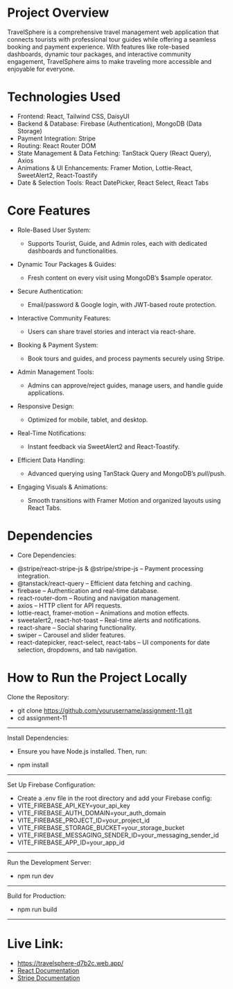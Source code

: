 # Project Overview
TravelSphere is a comprehensive travel management web application that connects tourists with professional tour guides while offering a seamless booking and payment experience. With features like role-based dashboards, dynamic tour packages, and interactive community engagement, TravelSphere aims to make traveling more accessible and enjoyable for everyone.

# Technologies Used
- Frontend: React, Tailwind CSS, DaisyUI
- Backend & Database: Firebase (Authentication), MongoDB (Data Storage)
- Payment Integration: Stripe
- Routing: React Router DOM
- State Management & Data Fetching: TanStack Query (React Query), Axios
- Animations & UI Enhancements: Framer Motion, Lottie-React, SweetAlert2, React-Toastify
- Date & Selection Tools: React DatePicker, React Select, React Tabs

# Core Features
* Role-Based User System:
  - Supports Tourist, Guide, and Admin roles, each with dedicated dashboards and functionalities.

* Dynamic Tour Packages & Guides:
  - Fresh content on every visit using MongoDB’s $sample operator.

* Secure Authentication:
  - Email/password & Google login, with JWT-based route protection.

* Interactive Community Features:
  - Users can share travel stories and interact via react-share.

* Booking & Payment System:
  - Book tours and guides, and process payments securely using Stripe.

* Admin Management Tools:
  - Admins can approve/reject guides, manage users, and handle guide applications.

* Responsive Design:
  - Optimized for mobile, tablet, and desktop.

* Real-Time Notifications:
  - Instant feedback via SweetAlert2 and React-Toastify.

* Efficient Data Handling:
  - Advanced querying using TanStack Query and MongoDB’s $pull/$push.

* Engaging Visuals & Animations:
  - Smooth transitions with Framer Motion and organized layouts using React Tabs.

# Dependencies
- Core Dependencies:
* @stripe/react-stripe-js & @stripe/stripe-js – Payment processing integration.
* @tanstack/react-query – Efficient data fetching and caching.
* firebase – Authentication and real-time database.
* react-router-dom – Routing and navigation management.
* axios – HTTP client for API requests.
* lottie-react, framer-motion – Animations and motion effects.
* sweetalert2, react-hot-toast – Real-time alerts and notifications.
* react-share – Social sharing functionality.
* swiper – Carousel and slider features.
* react-datepicker, react-select, react-tabs – UI components for date selection, dropdowns, and tab navigation.

# How to Run the Project Locally
Clone the Repository:
* git clone https://github.com/yourusername/assignment-11.git
* cd assignment-11
---
Install Dependencies:
 - Ensure you have Node.js installed. Then, run:
 + npm install
---
Set Up Firebase Configuration:
- Create a .env file in the root directory and add your Firebase config:
- VITE_FIREBASE_API_KEY=your_api_key
- VITE_FIREBASE_AUTH_DOMAIN=your_auth_domain
- VITE_FIREBASE_PROJECT_ID=your_project_id
- VITE_FIREBASE_STORAGE_BUCKET=your_storage_bucket
- VITE_FIREBASE_MESSAGING_SENDER_ID=your_messaging_sender_id
- VITE_FIREBASE_APP_ID=your_app_id
---
Run the Development Server:
- npm run dev
---
Build for Production:
- npm run build
---

# Live Link:
  - https://travelsphere-d7b2c.web.app/
  - [React Documentation](https://reactjs.org/docs/getting-started.html)
  - [Stripe Documentation](https://stripe.com/docs)